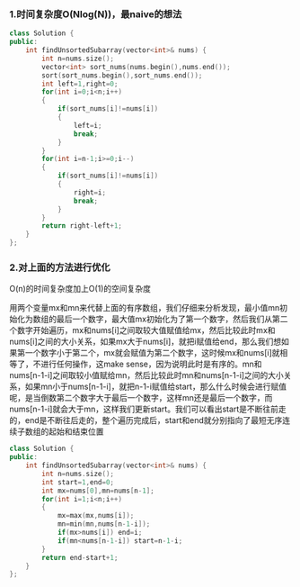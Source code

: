 ### 1.时间复杂度O(Nlog(N))，最naive的想法

```c++
class Solution {
public:
    int findUnsortedSubarray(vector<int>& nums) {
        int n=nums.size();
        vector<int> sort_nums(nums.begin(),nums.end());
        sort(sort_nums.begin(),sort_nums.end());
        int left=1,right=0;
        for(int i=0;i<n;i++)
        {
            if(sort_nums[i]!=nums[i])
            {
                left=i;
                break;
            }
        }
        for(int i=n-1;i>=0;i--)
        {
            if(sort_nums[i]!=nums[i])
            {
                right=i;
                break;
            }
        }
        return right-left+1;
    }
};
```

### 2.对上面的方法进行优化

O(n)的时间复杂度加上O(1)的空间复杂度

用两个变量mx和mn来代替上面的有序数组，我们仔细来分析发现，最小值mn初始化为数组的最后一个数字，最大值mx初始化为了第一个数字，然后我们从第二个数字开始遍历，mx和nums[i]之间取较大值赋值给mx，然后比较此时mx和nums[i]之间的大小关系，如果mx大于nums[i]，就把i赋值给end，那么我们想如果第一个数字小于第二个，mx就会赋值为第二个数字，这时候mx和nums[i]就相等了，不进行任何操作，这make sense，因为说明此时是有序的。mn和nums[n-1-i]之间取较小值赋给mn，然后比较此时mn和nums[n-1-i]之间的大小关系，如果mn小于nums[n-1-i]，就把n-1-i赋值给start，那么什么时候会进行赋值呢，是当倒数第二个数字大于最后一个数字，这样mn还是最后一个数字，而nums[n-1-i]就会大于mn，这样我们更新start。我们可以看出start是不断往前走的，end是不断往后走的，整个遍历完成后，start和end就分别指向了最短无序连续子数组的起始和结束位置

```c++
class Solution {
public:
    int findUnsortedSubarray(vector<int>& nums) {
        int n=nums.size();
        int start=1,end=0;
        int mx=nums[0],mn=nums[n-1];
        for(int i=1;i<n;i++)
        {
            mx=max(mx,nums[i]);
            mn=min(mn,nums[n-1-i]);
            if(mx>nums[i]) end=i;
            if(mn<nums[n-1-i]) start=n-1-i;
        }
        return end-start+1;
    }
};
```

